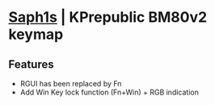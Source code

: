 # [Saph1s](https://github.com/Saph1s) | KPrepublic BM80v2 keymap

## Features

- RGUI has been replaced by Fn
- Add Win Key lock function (Fn+Win) + RGB indication
